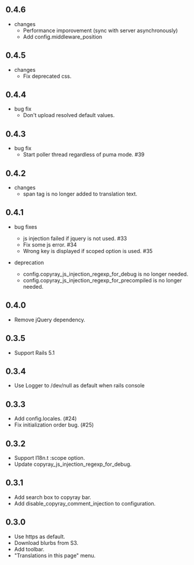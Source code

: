 ## 0.4.6
- changes
  - Performance imporovement (sync with server asynchronously)
  - Add config.middleware_position

## 0.4.5
- changes
  - Fix deprecated css.

## 0.4.4
- bug fix
  - Don't upload resolved default values.

## 0.4.3
- bug fix
  - Start poller thread regardless of puma mode. #39
   
## 0.4.2
- changes
  - span tag is no longer added to translation text. 

## 0.4.1
- bug fixes
  - js injection failed if jquery is not used. #33
  - Fix some js error. #34
  - Wrong key is displayed if scoped option is used. #35

- deprecation
  - config.copyray_js_injection_regexp_for_debug is no longer needed.
  - config.copyray_js_injection_regexp_for_precompiled  is no longer needed.

## 0.4.0
- Remove jQuery dependency.

## 0.3.5
- Support Rails 5.1

## 0.3.4
- Use Logger to /dev/null as default when rails console

## 0.3.3
- Add config.locales. (#24)
- Fix initialization order bug. (#25)

## 0.3.2
- Support I18n.t :scope option.
- Update copyray_js_injection_regexp_for_debug.

## 0.3.1
- Add search box to copyray bar.
- Add disable_copyray_comment_injection to configuration.

## 0.3.0
- Use https as default.
- Download blurbs from S3.
- Add toolbar.
- "Translations in this page" menu.
